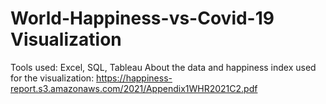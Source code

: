 # World-Happiness-vs-Covid-19 Visualization
Tools used: Excel, SQL, Tableau
About the data and happiness index used for the visualization: https://happiness-report.s3.amazonaws.com/2021/Appendix1WHR2021C2.pdf
